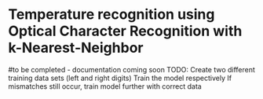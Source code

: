 # Temperature recognition using Optical Character Recognition with k-Nearest-Neighbor
#to be completed - documentation coming soon
TODO:
Create two different training data sets (left and right digits)
Train the model respectively
If mismatches still occur, train model further with correct data
